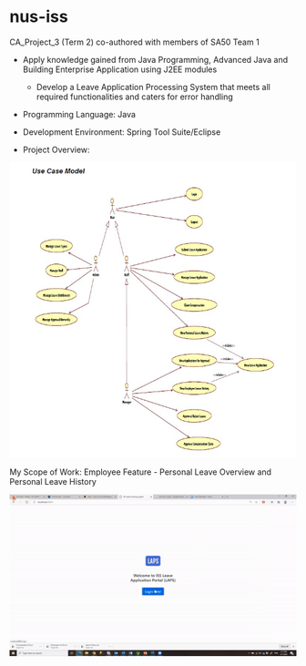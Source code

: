 # nus-iss

CA_Project_3 (Term 2) co-authored with members of SA50 Team 1
- Apply knowledge gained from Java Programming, Advanced Java and Building Enterprise Application using J2EE modules
  - Develop a Leave Application Processing System that meets all required functionalities and caters for error handling
- Programming Language: Java
- Development Environment: Spring Tool Suite/Eclipse

- Project Overview:

![Leave Application_Processing_System_Use_Case_Model](demo/CA_Project_3_Use_Case_Model.jpg)

My Scope of Work: Employee Feature - Personal Leave Overview and Personal Leave History

![Leave Application_Processing System_Leave_Overview_and_History](demo/CA_Project_3_View_Leave_&_History.gif)
